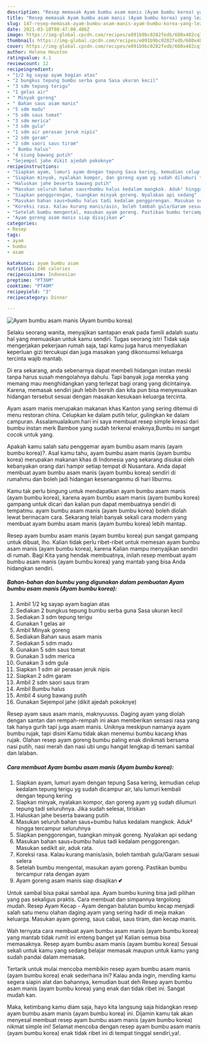 ```yaml
---
description: "Resep memasak Ayam bumbu asam manis (Ayam bumbu korea) yang lezat dan Mudah Dibuat"
title: "Resep memasak Ayam bumbu asam manis (Ayam bumbu korea) yang lezat dan Mudah Dibuat"
slug: 147-resep-memasak-ayam-bumbu-asam-manis-ayam-bumbu-korea-yang-lezat-dan-mudah-dibuat
date: 2021-03-10T08:47:08.486Z
image: https://img-global.cpcdn.com/recipes/e891b9bc0282fedb/680x482cq70/ayam-bumbu-asam-manis-ayam-bumbu-korea-foto-resep-utama.jpg
thumbnail: https://img-global.cpcdn.com/recipes/e891b9bc0282fedb/680x482cq70/ayam-bumbu-asam-manis-ayam-bumbu-korea-foto-resep-utama.jpg
cover: https://img-global.cpcdn.com/recipes/e891b9bc0282fedb/680x482cq70/ayam-bumbu-asam-manis-ayam-bumbu-korea-foto-resep-utama.jpg
author: Helena Houston
ratingvalue: 4.1
reviewcount: 12
recipeingredient:
- "1/2 kg sayap ayam bagian atas"
- "2 bungkus tepung bumbu serba guna Sasa ukuran kecil"
- "3 sdm tepung terigu"
- "1 gelas air"
- " Minyak goreng"
- " Bahan saus asam manis"
- "5 sdm madu"
- "5 sdm saus tomat"
- "3 sdm merica"
- "3 sdm gula"
- "1 sdm air perasan jeruk nipis"
- "2 sdm garam"
- "2 sdm saori saus tiram"
- " Bumbu halus"
- "4 siung bawang putih"
- "Sejempol jahe dikit ajedah pokoknye"
recipeinstructions:
- "Siapkan ayam, lumuri ayam dengan tepung Sasa kering, kemudian celup kedalam tepung terigu yg sudah dicampur air, lalu lumuri kembali dengan tepung kering"
- "Siapkan minyak, nyalakan kompor, dan goreng ayam yg sudah dilumuri tepung tadi seluruhnya. Jika sudah selesai, tiriskan"
- "Haluskan jahe beserta bawang putih"
- "Masukan seluruh bahan saus+bumbu halus kedalam mangkok. Aduk² hingga tercampur seluruhnya"
- "Siapkan penggorengan, tuangkan minyak goreng. Nyalakan api sedang"
- "Masukan bahan saus+bumbu halus tadi kedalam penggorengan. Masukan sedikit air, aduk rata."
- "Koreksi rasa. Kalau kurang manis/asin, boleh tambah gula/Garam sesuai selera"
- "Setelah bumbu mengental, masukan ayam goreng. Pastikan bumbu tercampur rata dengan ayam"
- "Ayam goreng asam manis siap disajikan 💕"
categories:
- Resep
tags:
- ayam
- bumbu
- asam

katakunci: ayam bumbu asam 
nutrition: 246 calories
recipecuisine: Indonesian
preptime: "PT36M"
cooktime: "PT40M"
recipeyield: "3"
recipecategory: Dinner

---
```



![Ayam bumbu asam manis (Ayam bumbu korea)](https://img-global.cpcdn.com/recipes/e891b9bc0282fedb/680x482cq70/ayam-bumbu-asam-manis-ayam-bumbu-korea-foto-resep-utama.jpg)

Selaku seorang wanita, menyajikan santapan enak pada famili adalah suatu hal yang memuaskan untuk kamu sendiri. Tugas seorang istri Tidak saja mengerjakan pekerjaan rumah saja, tapi kamu juga harus menyediakan keperluan gizi tercukupi dan juga masakan yang dikonsumsi keluarga tercinta wajib mantab.

Di era  sekarang, anda sebenarnya dapat membeli hidangan instan meski tanpa harus susah mengolahnya dahulu. Tapi banyak juga mereka yang memang mau menghidangkan yang terlezat bagi orang yang dicintainya. Karena, memasak sendiri jauh lebih bersih dan kita pun bisa menyesuaikan hidangan tersebut sesuai dengan masakan kesukaan keluarga tercinta. 

Ayam asam manis merupakan makanan khas Kanton yang sering ditemui di menu restoran china. Celupkan ke dalam putih telur, gulingkan ke dalam campuran. Assalamualaikum.hari ini saya membuat resep simple kreasi dari bumbu instan merk Bamboe yang sudah terkenal enaknya,Bumbu ini sangat cocok untuk yang.

Apakah kamu salah satu penggemar ayam bumbu asam manis (ayam bumbu korea)?. Asal kamu tahu, ayam bumbu asam manis (ayam bumbu korea) merupakan makanan khas di Indonesia yang sekarang disukai oleh kebanyakan orang dari hampir setiap tempat di Nusantara. Anda dapat membuat ayam bumbu asam manis (ayam bumbu korea) sendiri di rumahmu dan boleh jadi hidangan kesenanganmu di hari liburmu.

Kamu tak perlu bingung untuk mendapatkan ayam bumbu asam manis (ayam bumbu korea), karena ayam bumbu asam manis (ayam bumbu korea) gampang untuk dicari dan kalian pun dapat membuatnya sendiri di tempatmu. ayam bumbu asam manis (ayam bumbu korea) boleh diolah lewat bermacam cara. Sekarang telah banyak sekali cara modern yang membuat ayam bumbu asam manis (ayam bumbu korea) lebih mantap.

Resep ayam bumbu asam manis (ayam bumbu korea) pun sangat gampang untuk dibuat, lho. Kalian tidak perlu ribet-ribet untuk memesan ayam bumbu asam manis (ayam bumbu korea), karena Kalian mampu menyajikan sendiri di rumah. Bagi Kita yang hendak membuatnya, inilah resep membuat ayam bumbu asam manis (ayam bumbu korea) yang mantab yang bisa Anda hidangkan sendiri.

<!--inarticleads1-->

##### Bahan-bahan dan bumbu yang digunakan dalam pembuatan Ayam bumbu asam manis (Ayam bumbu korea):

1. Ambil 1/2 kg sayap ayam bagian atas
1. Sediakan 2 bungkus tepung bumbu serba guna Sasa ukuran kecil
1. Sediakan 3 sdm tepung terigu
1. Gunakan 1 gelas air
1. Ambil  Minyak goreng
1. Sediakan  Bahan saus asam manis
1. Sediakan 5 sdm madu
1. Gunakan 5 sdm saus tomat
1. Gunakan 3 sdm merica
1. Gunakan 3 sdm gula
1. Siapkan 1 sdm air perasan jeruk nipis
1. Siapkan 2 sdm garam
1. Ambil 2 sdm saori saus tiram
1. Ambil  Bumbu halus
1. Ambil 4 siung bawang putih
1. Gunakan Sejempol jahe (dikit ajedah pokoknye)


Resep ayam saus asam manis, maknyuusss. Daging ayam yang diolah dengan santan dan rempah-rempah ini akan memberikan sensasi rasa yang tak hanya gurih tapi juga asam manis. Uniknya meskipun namanya ayam bumbu rujak, tapi disini Kamu tidak akan menemui bumbu kacang khas rujak. Olahan resep ayam goreng bumbu paling enak dinikmati bersama nasi putih, nasi merah dan nasi ubi ungu hangat lengkap di temani sambal dan lalaban. 

<!--inarticleads2-->

##### Cara membuat Ayam bumbu asam manis (Ayam bumbu korea):

1. Siapkan ayam, lumuri ayam dengan tepung Sasa kering, kemudian celup kedalam tepung terigu yg sudah dicampur air, lalu lumuri kembali dengan tepung kering
1. Siapkan minyak, nyalakan kompor, dan goreng ayam yg sudah dilumuri tepung tadi seluruhnya. Jika sudah selesai, tiriskan
1. Haluskan jahe beserta bawang putih
1. Masukan seluruh bahan saus+bumbu halus kedalam mangkok. Aduk² hingga tercampur seluruhnya
1. Siapkan penggorengan, tuangkan minyak goreng. Nyalakan api sedang
1. Masukan bahan saus+bumbu halus tadi kedalam penggorengan. Masukan sedikit air, aduk rata.
1. Koreksi rasa. Kalau kurang manis/asin, boleh tambah gula/Garam sesuai selera
1. Setelah bumbu mengental, masukan ayam goreng. Pastikan bumbu tercampur rata dengan ayam
1. Ayam goreng asam manis siap disajikan 💕


Untuk sambal bisa pakai sambal apa. Ayam bumbu kuning bisa jadi pilihan yang pas sekaligus praktis. Cara membuat dan simpannya tergolong mudah. Resep Ayam Kecap - Ayam dengan balutan bumbu kecap menjadi salah satu menu olahan daging ayam yang sering hadir di meja makan keluarga. Masukan ayam goreng, saus cabai, saus tiram, dan kecap manis. 

Wah ternyata cara membuat ayam bumbu asam manis (ayam bumbu korea) yang mantab tidak rumit ini enteng banget ya! Kalian semua bisa memasaknya. Resep ayam bumbu asam manis (ayam bumbu korea) Sesuai sekali untuk kamu yang sedang belajar memasak maupun untuk kamu yang sudah pandai dalam memasak.

Tertarik untuk mulai mencoba membikin resep ayam bumbu asam manis (ayam bumbu korea) enak sederhana ini? Kalau anda ingin, mending kamu segera siapin alat dan bahannya, kemudian buat deh Resep ayam bumbu asam manis (ayam bumbu korea) yang enak dan tidak ribet ini. Sangat mudah kan. 

Maka, ketimbang kamu diam saja, hayo kita langsung saja hidangkan resep ayam bumbu asam manis (ayam bumbu korea) ini. Dijamin kamu tak akan menyesal membuat resep ayam bumbu asam manis (ayam bumbu korea) nikmat simple ini! Selamat mencoba dengan resep ayam bumbu asam manis (ayam bumbu korea) enak tidak ribet ini di tempat tinggal sendiri,ya!.

